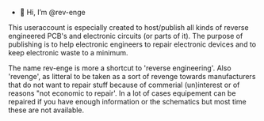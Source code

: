 - 👋 Hi, I’m @rev-enge

This useraccount is especially created to host/publish all kinds of reverse engineered PCB's and electronic circuits (or parts of it).
The purpose of publishing is to help electronic engineers to repair electronic devices and to keep electronic waste to a minimum.

The name rev-enge is more a shortcut to 'reverse engineering'.
Also 'revenge', as litteral to be taken as a sort of revenge towards manufacturers that do not want to repair stuff because of commerial (un)interest or of reasons "not economic to repair'.
In a lot of cases equipement can be repaired if you have enough information or the schematics but most time these are not available.

<!---
rev-enge/rev-enge is a ✨ special ✨ repository because its `README.md` (this file) appears on your GitHub profile.
You can click the Preview link to take a look at your changes.
--->
